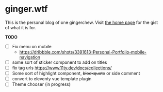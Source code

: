 # ginger.wtf

This is the personal blog of one gingerchew. Visit [the home page](https://ginger.wtf) for the gist of what it is for.

**TODO**

- [ ] Fix menu on mobile
    - https://dribbble.com/shots/3391613-Personal-Portfolio-mobile-navigation
- [ ] some sort of sticker component to add on titles
- [ ] fix tag urls https://www.11ty.dev/docs/collections/
- [ ] Some sort of highlight component, ~~blockquote~~ or side comment
- [ ] convert to eleventy vue template plugin
- [ ] Theme chooser (in progress)